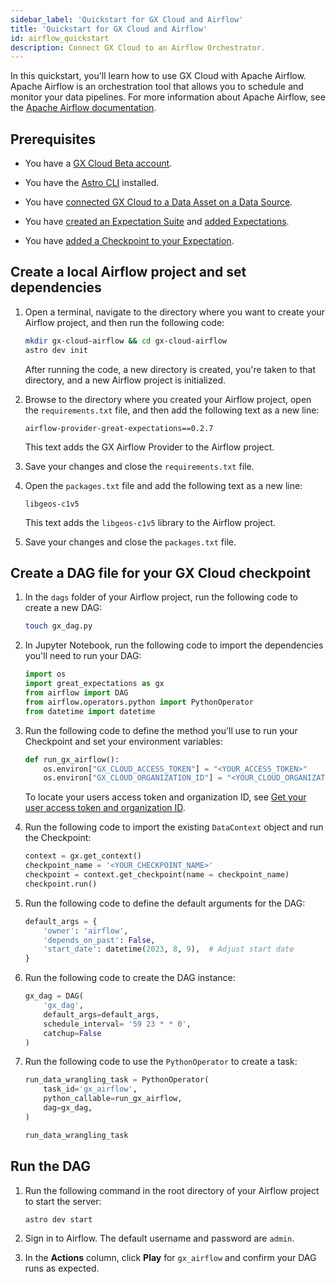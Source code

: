 ```yaml
---
sidebar_label: 'Quickstart for GX Cloud and Airflow'
title: 'Quickstart for GX Cloud and Airflow'
id: airflow_quickstart
description: Connect GX Cloud to an Airflow Orchestrator.
---
```


In this quickstart, you'll learn how to use GX Cloud with Apache Airflow. Apache Airflow is an orchestration tool that allows you to schedule and monitor your data pipelines. For more information about Apache Airflow, see the [Apache Airflow documentation](https://airflow.apache.org/docs/apache-airflow/stable/index.html).

## Prerequisites

- You have a [GX Cloud Beta account](https://greatexpectations.io/cloud).

- You have the [Astro CLI](https://docs.astronomer.io/astro/cli/overview) installed.

- You have [connected GX Cloud to a Data Asset on a Data Source](/docs/data_assets/manage_data_assets#create-a-data-asset).

- You have [created an Expectation Suite](/docs/expectation_suites/manage_expectation_suites.md) and [added Expectations](/docs/expectations/manage_expectations#create-an-expectation).

- You have [added a Checkpoint to your Expectation](/docs/checkpoints/manage_checkpoints#add-a-checkpoint).


## Create a local Airflow project and set dependencies

1. Open a terminal, navigate to the directory where you want to create your Airflow project, and then run the following code:

    ```bash title="Terminal input"
    mkdir gx-cloud-airflow && cd gx-cloud-airflow
    astro dev init
    ```
    After running the code, a new directory is created, you're taken to that directory, and a new Airflow project is initialized.

2. Browse to the directory where you created your Airflow project, open the `requirements.txt` file, and then add the following text as a new line: 

    ```
    airflow-provider-great-expectations==0.2.7
    ```

    This text adds the GX Airflow Provider to the Airflow project.
    
3. Save your changes and close the `requirements.txt` file.

4. Open the `packages.txt` file and add the following text as a new line:

    ```
    libgeos-c1v5
    ```
    This text adds the `libgeos-c1v5` library to the Airflow project.

5. Save your changes and close the `packages.txt` file.

## Create a DAG file for your GX Cloud checkpoint

1. In the `dags` folder of your Airflow project, run the following code to create a new DAG:

    ```bash title="Terminal input"
    touch gx_dag.py
    ```

2. In Jupyter Notebook, run the following code to import the dependencies you'll need to run your DAG:

    ```python title="Jupyter Notebook"
    import os
    import great_expectations as gx
    from airflow import DAG
    from airflow.operators.python import PythonOperator
    from datetime import datetime
    ```

2. Run the following code to define the method you'll use to run your Checkpoint and set your environment variables:

    ```python title="Jupyter Notebook"
    def run_gx_airflow():
        os.environ["GX_CLOUD_ACCESS_TOKEN"] = "<YOUR_ACCESS_TOKEN>"
        os.environ["GX_CLOUD_ORGANIZATION_ID"] = "<YOUR_CLOUD_ORGANIZATION_ID>"
    ```

    To locate your users access token and organization ID, see [Get your user access token and organization ID](/docs/cloud/set_up_gx_cloud#get-your-user-access-token-and-organization-id).


3. Run the following code to import the existing `DataContext` object and run the Checkpoint:

    ```python title="Jupyter Notebook"
    context = gx.get_context()
    checkpoint_name = '<YOUR_CHECKPOINT_NAME>' 
    checkpoint = context.get_checkpoint(name = checkpoint_name)
    checkpoint.run()
    ```

4. Run the following code to define the default arguments for the DAG:

    ```python title="Jupyter Notebook"
    default_args = {
        'owner': 'airflow',
        'depends_on_past': False,
        'start_date': datetime(2023, 8, 9),  # Adjust start date
    }
    ```

5. Run the following code to create the DAG instance:

    ```python title="Jupyter Notebook"
    gx_dag = DAG(
        'gx_dag',  
        default_args=default_args,
        schedule_interval= '59 23 * * 0',    
        catchup=False
    )
    ```

6. Run the following code to use the `PythonOperator` to create a task:

    ```python title="Jupyter Notebook"
    run_data_wrangling_task = PythonOperator(
        task_id='gx_airflow',
        python_callable=run_gx_airflow,
        dag=gx_dag,
    )

    run_data_wrangling_task
    ```

## Run the DAG

1. Run the following command in the root directory of your Airflow project to start the server:

    ```bash title="Terminal input"
    astro dev start
    ```

2. Sign in to Airflow. The default username and password are `admin`.

3. In the **Actions** column, click **Play** for `gx_airflow` and confirm your DAG runs as expected.